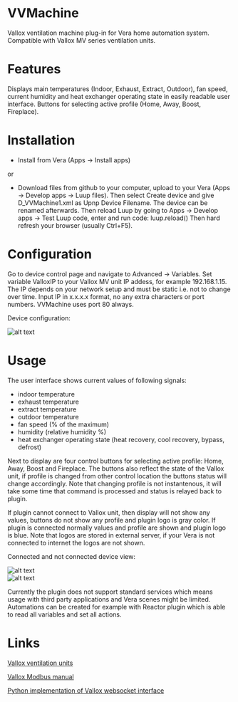 # VVMachine
Vallox ventilation machine plug-in for Vera home automation system. Compatible with Vallox MV series ventilation units.

# Features
Displays main temperatures (Indoor, Exhaust, Extract, Outdoor), fan speed, current humidity and heat exchanger operating state in easily readable user interface. Buttons for selecting active profile (Home, Away, Boost, Fireplace).

# Installation
- Install from Vera (Apps -> Install apps)

or

- Download files from github to your computer, upload to your Vera (Apps -> Develop apps -> Luup files). Then select Create device and give D_VVMachine1.xml as Upnp Device Filename. The device can be renamed afterwards. Then reload Luup by going to Apps -> Develop apps -> Test Luup code, enter and run code: luup.reload() Then hard refresh your browser (usually Ctrl+F5).

# Configuration
Go to device control page and navigate to Advanced -> Variables. 
Set variable ValloxIP to your Vallox MV unit IP addess, for example 192.168.1.15. The IP depends on your network setup and must be static i.e. not to change over time. Input IP in x.x.x.x format, no any extra characters or port numbers. VVMachine uses port 80 always.

Device configuration:

![alt text](https://sqjeeq.am.files.1drv.com/y4m0qxMLJzkxtwMdTMzuVZI60y3OIg7ArgFP0cT4NAdRIaewPhQcLVjkDIG-LybdfrAhyUxAOnLQLH2VEx_3LRS4GvS7UMcV8UaIwRUTpLqPAx5eaJ2wFtC-TJfoQsK0oOF-6WvvRmQHXRr4Se75lHVKJdi4ViX5W2l_pKYFXRIwZHIkDRjwaXfhz6A8nQiqNWlsXECXyIYcqN-TAx4DzP5xg)

# Usage
The user interface shows current values of following signals:
- indoor temperature
- exhaust temperature
- extract temperature
- outdoor temperature
- fan speed (% of the maximum)
- humidity (relative humidity %)
- heat exchanger operating state (heat recovery, cool recovery, bypass, defrost)

Next to display are four control buttons for selecting active profile: Home, Away, Boost and Fireplace.
The buttons also reflect the state of the Vallox unit, if profile is changed from other control location the buttons status will change accordingly. Note that changing profile is not instantenous, it will take some time that command is processed and status is relayed back to plugin.

If plugin cannot connect to Vallox unit, then display will not show any values, buttons do not show any profile and plugin logo is gray color. If plugin is connected normally values and profile are shown and plugin logo is blue. Note that logos are stored in external server, if your Vera is not connected to internet the logos are not shown.

Connected and not connected device view:

![alt text](
https://rgi8eq.am.files.1drv.com/y4m4F4ZmC62eo5D7XNl3vKEsDpFuwS9O78LR9nOkmlFaDzKt39D5GoY-M6dDD4nVm8405IEX024SmdVOhNfDIZlQFA-QakLAuknKXrBe-CF2fF1AWv0qbZkmLzz7RQ1xoAK-hl_ACPDHJ4x0Zus-G3vySQQCy6_aceB-jovlZiuG9r-nkrCZx3L2hNub5ypQVu6oQ13GGI57swRPT7rps5QDA)   
![alt text](https://sqjfeq.am.files.1drv.com/y4mHsuuUko7DCnRtbX4T5V-kn49ls4mEFEbUH4YfCY1uIikNDpfdIfwT-qLEbLLpSG2Ackw8FPoSvazkOZV7dcdGgXoUQkZzB4XP1iKOgi1-eimpAuOhDI_X67u5zTn8BGQXg_gyfZX_r8LTq5gyv17c_Y6yFUDBeSNoTX7pBRNZPhoOErJEuVwNgJz76FtEEqqoDmhkNLNu7siZVD5jvqALw)

Currently the plugin does not support standard services which means usage with third party applications and Vera scenes might be limited. Automations can be created for example with Reactor plugin which is able to read all variables and set all actions.


# Links
[Vallox ventilation units](https://www.vallox.com/en/products/vallox_ventilation_units.html)

[Vallox Modbus manual](https://www.vallox.com/files/1092/Manual_Modbus_ENG_20190215_PRINT.pdf)

[Python implementation of Vallox websocket interface](https://github.com/yozik04/vallox_websocket_api)
